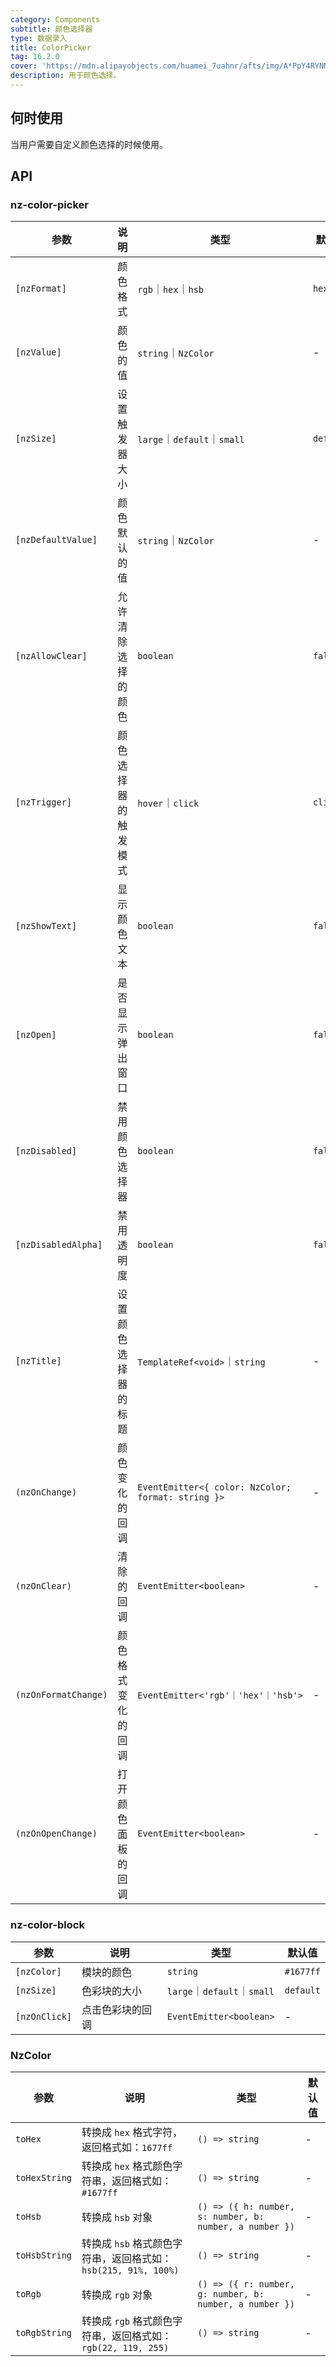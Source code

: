 ```yaml
---
category: Components
subtitle: 颜色选择器
type: 数据录入
title: ColorPicker
tag: 16.2.0
cover: 'https://mdn.alipayobjects.com/huamei_7uahnr/afts/img/A*PpY4RYNM8UcAAAAAAAAAAAAADrJ8AQ/original'
description: 用于颜色选择。
---
```


## 何时使用

当用户需要自定义颜色选择的时候使用。

## API

### nz-color-picker

| 参数                 | 说明                 | 类型                                               | 默认值    |
| -------------------- | -------------------- | -------------------------------------------------- | --------- |
| `[nzFormat]`         | 颜色格式             | `rgb`｜`hex`｜`hsb`                                | `hex`     |
| `[nzValue]`          | 颜色的值             | `string`｜`NzColor`                                | -         |
| `[nzSize]`           | 设置触发器大小       | `large`｜`default`｜`small`                        | `default` |
| `[nzDefaultValue]`   | 颜色默认的值         | `string`｜`NzColor`                                | -         |
| `[nzAllowClear]`     | 允许清除选择的颜色   | `boolean`                                          | `false`   |
| `[nzTrigger]`        | 颜色选择器的触发模式 | `hover`｜`click`                                   | `click`   |
| `[nzShowText]`       | 显示颜色文本         | `boolean`                                          | `false`   |
| `[nzOpen]`           | 是否显示弹出窗口     | `boolean`                                          | `false`   |
| `[nzDisabled]`       | 禁用颜色选择器       | `boolean`                                          | `false`   |
| `[nzDisabledAlpha]`  | 禁用透明度           | `boolean`                                          | `false`   |
| `[nzTitle]`          | 设置颜色选择器的标题 | `TemplateRef<void>`｜`string`                      | -         |
| `(nzOnChange)`       | 颜色变化的回调       | `EventEmitter<{ color: NzColor; format: string }>` | -         |
| `(nzOnClear)`        | 清除的回调           | `EventEmitter<boolean>`                            | -         |
| `(nzOnFormatChange)` | 颜色格式变化的回调   | `EventEmitter<'rgb'｜'hex'｜'hsb'>`                | -         |
| `(nzOnOpenChange)`   | 打开颜色面板的回调   | `EventEmitter<boolean>`                            | -         |

### nz-color-block

| 参数          | 说明             | 类型                        | 默认值    |
| ------------- | ---------------- | --------------------------- | --------- |
| `[nzColor]`   | 模块的颜色       | `string`                    | `#1677ff` |
| `[nzSize]`    | 色彩块的大小     | `large`｜`default`｜`small` | `default` |
| `[nzOnClick]` | 点击色彩块的回调 | `EventEmitter<boolean>`     | -         |

### NzColor

| 参数          | 说明                                                           | 类型                                                    | 默认值 |
| ------------- | -------------------------------------------------------------- | ------------------------------------------------------- | ------ |
| `toHex`       | 转换成 `hex` 格式字符，返回格式如：`1677ff`                    | `() => string`                                          | -      |
| `toHexString` | 转换成 `hex` 格式颜色字符串，返回格式如：`#1677ff`             | `() => string`                                          | -      |
| `toHsb`       | 转换成 `hsb` 对象                                              | `() => ({ h: number, s: number, b: number, a number })` | -      |
| `toHsbString` | 转换成 `hsb` 格式颜色字符串，返回格式如：`hsb(215, 91%, 100%)` | `() => string`                                          | -      |
| `toRgb`       | 转换成 `rgb` 对象                                              | `() => ({ r: number, g: number, b: number, a number })` | -      |
| `toRgbString` | 转换成 `rgb` 格式颜色字符串，返回格式如：`rgb(22, 119, 255)`   | `() => string`                                          | -      |
